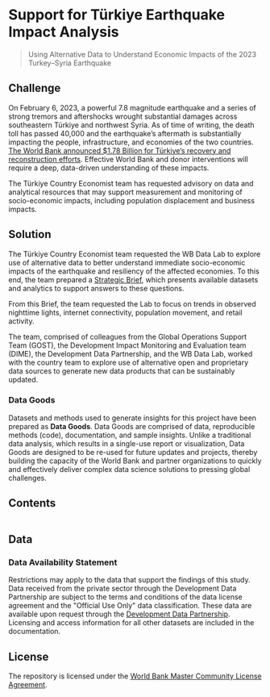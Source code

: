 # Support for Türkiye Earthquake Impact Analysis

> Using Alternative Data to Understand Economic Impacts of the 2023 Turkey–Syria Earthquake

## Challenge

On February 6, 2023, a powerful 7.8 magnitude earthquake and a series of strong tremors and aftershocks wrought substantial damages across southeastern Türkiye and northwest Syria. As of time of writing, the death toll has passed 40,000 and the earthquake’s aftermath is substantially impacting the people, infrastructure, and economies of the two countries. [The World Bank announced $1.78 Billion for Türkiye’s recovery and reconstruction efforts](https://www.worldbank.org/en/news/press-release/2023/02/09/world-bank-announces-initial-1-78-billion-for-turkiye-recovery-reconstruction-efforts-after-earthquake-disaster). Effective World Bank and donor interventions will require a deep, data-driven understanding of these impacts.

The Türkiye Country Economist team has requested advisory on data and analytical resources that may support measurement and monitoring of socio-economic impacts, including population displacement and business impacts.

## Solution

The Türkiye Country Economist team requested the WB Data Lab to explore use of alternative data to better understand immediate socio-economic impacts of the earthquake and resiliency of the affected economies. To this end, the team prepared a [Strategic Brief](https://datapartnership.org/turkiye-earthquake-impact/reports/turkiye-earthquake-strategic-brief.html), which presents available datasets and analytics to support answers to these questions.

From this Brief, the team requested the Lab to focus on trends in observed nighttime lights, internet connectivity, population movement, and retail activity.

The team, comprised of colleagues from the Global Operations Support Team (GOST), the Development Impact Monitoring and Evaluation team (DIME), the Development Data Partnership, and the WB Data Lab, worked with the country team to explore use of alternative open and proprietary data sources to generate new data products that can be sustainably updated.

### Data Goods

Datasets and methods used to generate insights for this project have been prepared as **Data Goods**. Data Goods are comprised of data, reproducible methods (code), documentation, and sample insights. Unlike a traditional data analysis, which results in a single-use report or visualization, Data Goods are designed to be re-used for future updates and projects, thereby building the capacity of the World Bank and partner organizations to quickly and effectively deliver complex data science solutions to pressing global challenges.

## Contents

```{tableofcontents}
```

## Data

### Data Availability Statement

Restrictions may apply to the data that support the findings of this study. Data received from the private sector through the Development Data Partnership are subject to the terms and conditions of the data license agreement and the "Official Use Only" data classification. These data are available upon request through the [Development Data Partnership](https://datapartnership.org). Licensing and access information for all other datasets are included in the documentation.

## License

The repository is licensed under the [World Bank Master Community License Agreement](LICENSE.md).

